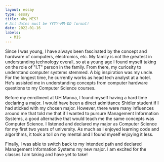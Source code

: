 ```yaml
---
layout: essay
type: essay
title: Why MIS?
# All dates must be YYYY-MM-DD format!
date: 2022-01-16
labels:
  - MIS
---
```


Since I was young, I have always been fascinated by the concept and hardware of computers, electronics, etc. My family is not the greatest in understanding technology overall, so at a young age I found myself taking on the role of "I.T" person in the family. From there, my curiosity to understand computer systems stemmed. A big inspiration was my uncle. For the longest time, he currently works as head tech analyst at a hotel. He's assisted me in understanding concepts from computer hardware questions to my Computer Science courses. 

Before my enrollment at UH Manoa, I found myself having a hard time declaring a major. I would have been a direct admittance Shidler student if I had sticked with my chosen major. However, there were many influences around me that told me that if I wanted to pursure Management Information Systems, a good alternative that would teach me the same concepts was Computer Science. I listened and declared my major as Computer Science for my first two years of university. As much as I enjoyed learning code and algorithms, it took a toll on my mental and I found myself enjoying it less. 

Finally, I was able to switch back to my intended path and declared Management Information Systems my new major. I am excited for the classes I am taking and have yet to take! 

